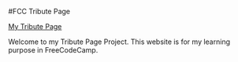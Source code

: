 #FCC Tribute Page

[My Tribute Page](https://fyen45.github.io/FCC-Tribute-Page/)

Welcome to my Tribute Page Project.
This website is for my learning purpose in FreeCodeCamp.
